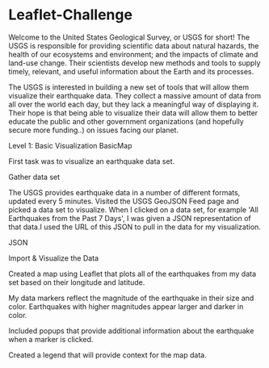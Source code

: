 # Leaflet-Challenge
Welcome to the United States Geological Survey, or USGS for short! The USGS is responsible for providing scientific data about natural hazards, the health of our ecosystems and environment; and the impacts of climate and land-use change. Their scientists develop new methods and tools to supply timely, relevant, and useful information about the Earth and its processes.

The USGS is interested in building a new set of tools that will allow them visualize their earthquake data. They collect a massive amount of data from all over the world each day, but they lack a meaningful way of displaying it. Their hope is that being able to visualize their data will allow them to better educate the public and other government organizations (and hopefully secure more funding..) on issues facing our planet.

Level 1: Basic Visualization BasicMap

First task was to visualize an earthquake data set.

Gather data set

The USGS provides earthquake data in a number of different formats, updated every 5 minutes. Visited the USGS GeoJSON Feed page and picked a data set to visualize. When I clicked on a data set, for example 'All Earthquakes from the Past 7 Days', I was given a JSON representation of that data.I used the URL of this JSON to pull in the data for my visualization.

JSON

Import & Visualize the Data

Created a map using Leaflet that plots all of the earthquakes from my data set based on their longitude and latitude.

My data markers reflect the magnitude of the earthquake in their size and color. Earthquakes with higher magnitudes  appear larger and darker in color.

Included popups that provide additional information about the earthquake when a marker is clicked.

Created a legend that will provide context for the map data.
